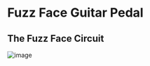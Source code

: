 # Fuzz Face Guitar Pedal

## The Fuzz Face Circuit
![image](https://github.com/user-attachments/assets/d238433e-f945-4119-aca1-6a3b554279a7)
